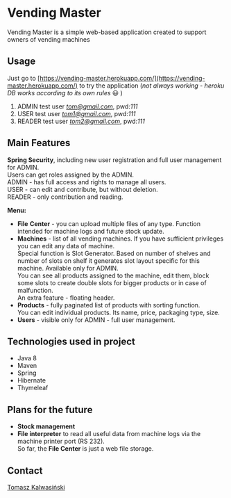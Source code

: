 # Vending Master

Vending Master is a simple web-based application created to support owners of vending machines

## Usage

Just go to [https://vending-master.herokuapp.com/](https://vending-master.herokuapp.com/) to try the application 
(*not always working - heroku DB works according to its own rules* :smiley: )
1. ADMIN  test user       *tom@gmail.com*,    pwd:*111*
2. USER   test user       *tom1@gmail.com*,   pwd:*111*
3. READER test user       *tom2@gmail.com*,   pwd:*111*


## Main Features

**Spring Security**, including new user registration and full user management for ADMIN.<br />
Users can get roles assigned by the ADMIN.<br />ADMIN - has full access and rights to manage all users.<br />
USER - can edit and contribute, but without deletion.<br />READER - only contribution and reading.

**Menu:**
- **File** **Center** - you can upload multiple files of any type. Function intended for machine logs and future stock update.
- **Machines** - list of all vending machines. If you have sufficient privileges you can edit any data of machine.<br /> Special function is Slot Generator. 
  Based on number of shelves and number of slots on shelf it generates slot layout specific for this machine. Available only for ADMIN.<br /> You can see all products assigned to the machine, 
  edit them, block some slots to create double slots for bigger products or in case of malfunction.<br />An extra feature - floating header.
- **Products** - fully paginated list of products with sorting function.<br />You can edit individual products. Its name, price, packaging type, size.
- **Users** - visible only for ADMIN - full user management.

## Technologies used in project
- Java 8
- Maven
- Spring
- Hibernate
- Thymeleaf

## Plans for the future
- **Stock management**
- **File interpreter** to read all useful data from machine logs via the machine printer port (RS 232). <br />
So far, the **File Center** is just a web file storage.

## Contact
[Tomasz Kalwasiński](mailto:tomasz.kski@gmail.com)
